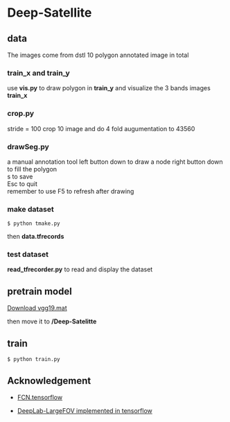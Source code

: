 # Deep-Satellite

## data
 The images come from dstl
 10 polygon annotated image in total
### train_x and train_y
 use **vis.py** to draw polygon in **train_y** and visualize the 3 bands images **train_x**

### crop.py
 stride = 100 
 crop 10 image and do 4 fold augumentation to 43560

### drawSeg.py
  a manual annotation tool 
  left button down to draw a node 
  right button down to fill the polygon  
  s to save  
  Esc to quit  
  remember to use F5 to refresh after drawing 

### make dataset
```shell
$ python tmake.py
```
  then **data.tfrecords**
### test dataset
  **read_tfrecorder.py** to read and display the dataset

## pretrain model

[Download vgg19.mat](http://www.vlfeat.org/matconvnet/models/beta16/imagenet-vgg-verydeep-19.mat)

 then move it to **/Deep-Satelitte**

## train

```shell
$ python train.py
```

## Acknowledgement
- [FCN.tensorflow](https://github.com/shekkizh/FCN.tensorflow)

- [DeepLab-LargeFOV implemented in tensorflow](https://github.com/DrSleep/tensorflow-deeplab-lfov)
